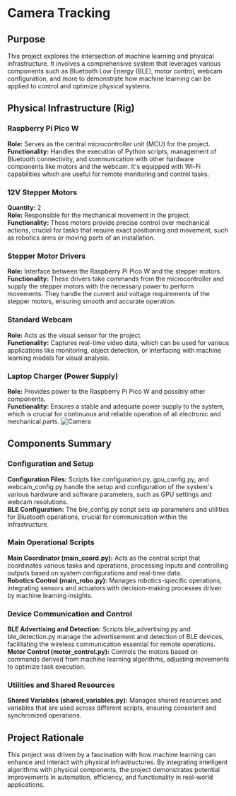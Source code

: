 # Camera Tracking
## Purpose
This project explores the intersection of machine learning and physical infrastructure. It involves a comprehensive system that leverages various components such as Bluetooth Low Energy (BLE), motor control, webcam configuration, and more to demonstrate how machine learning can be applied to control and optimize physical systems.

## Physical Infrastructure (Rig)
### Raspberry Pi Pico W
**Role:** Serves as the central microcontroller unit (MCU) for the project.<br>
**Functionality:** Handles the execution of Python scripts, management of Bluetooth connectivity, and communication with other hardware components like motors and the webcam. It's equipped with Wi-Fi capabilities which are useful for remote monitoring and control tasks.

### 12V Stepper Motors
**Quantity:** 2<br>
**Role:** Responsible for the mechanical movement in the project.<br>
**Functionality:** These motors provide precise control over mechanical actions, crucial for tasks that require exact positioning and movement, such as robotics arms or moving parts of an installation.

### Stepper Motor Drivers
**Role:** Interface between the Raspberry Pi Pico W and the stepper motors.<br>
**Functionality:** These drivers take commands from the microcontroller and supply the stepper motors with the necessary power to perform movements. They handle the current and voltage requirements of the stepper motors, ensuring smooth and accurate operation.

### Standard Webcam
**Role:** Acts as the visual sensor for the project.<br>
**Functionality:** Captures real-time video data, which can be used for various applications like monitoring, object detection, or interfacing with machine learning models for visual analysis.

### Laptop Charger (Power Supply)
**Role:** Provides power to the Raspberry Pi Pico W and possibly other components.<br>
**Functionality:** Ensures a stable and adequate power supply to the system, which is crucial for continuous and reliable operation of all electronic and mechanical parts.
![Camera](../assets/img/camera.jpg)

## Components Summary
### Configuration and Setup
**Configuration Files:** Scripts like configuration.py, gpu_config.py, and webcam_config.py handle the setup and configuration of the system's various hardware and software parameters, such as GPU settings and webcam resolutions.<br>
**BLE Configuration:** The ble_config.py script sets up parameters and utilities for Bluetooth operations, crucial for communication within the infrastructure.

### Main Operational Scripts
**Main Coordinator (main_coord.py):** Acts as the central script that coordinates various tasks and operations, processing inputs and controlling outputs based on system configurations and real-time data.<br>
**Robotics Control (main_robo.py):** Manages robotics-specific operations, integrating sensors and actuators with decision-making processes driven by machine learning insights.

### Device Communication and Control
**BLE Advertising and Detection:** Scripts ble_advertising.py and ble_detection.py manage the advertisement and detection of BLE devices, facilitating the wireless communication essential for remote operations.<br>
**Motor Control (motor_control.py):** Controls the motors based on commands derived from machine learning algorithms, adjusting movements to optimize task execution.

### Utilities and Shared Resources
**Shared Variables (shared_variables.py):** Manages shared resources and variables that are used across different scripts, ensuring consistent and synchronized operations.

## Project Rationale
This project was driven by a fascination with how machine learning can enhance and interact with physical infrastructures. By integrating intelligent algorithms with physical components, the project demonstrates potential improvements in automation, efficiency, and functionality in real-world applications.
